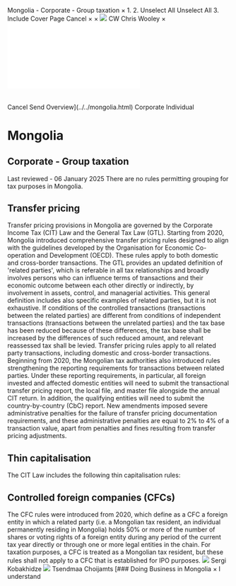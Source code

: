 Mongolia - Corporate - Group taxation
×
1.
2.
Unselect All
Unselect All
3.
Include Cover Page
Cancel
×
×
![](../../-/media/world-wide-tax-summaries/attachments/global---chris-wooley.ashx%3Frev=ac5e5f3223b34096b1afc2a6009c7320&revision=ac5e5f32-23b3-4096-b1af-c2a6009c7320&hash=859B7ADC84DC2CBEC9760E9E6EE7DE6D0A8BFCDF)
CW
Chris Wooley
×
![](group-taxation.html)
######
Cancel
Send
Overview](../../mongolia.html)
Corporate
Individual
# Mongolia
## Corporate - Group taxation
Last reviewed - 06 January 2025
There are no rules permitting grouping for tax purposes in Mongolia.
## Transfer pricing
Transfer pricing provisions in Mongolia are governed by the Corporate Income Tax (CIT) Law and the General Tax Law (GTL). Starting from 2020, Mongolia introduced comprehensive transfer pricing rules designed to align with the guidelines developed by the Organisation for Economic Co-operation and Development (OECD). These rules apply to both domestic and cross-border transactions.
The GTL provides an updated definition of 'related parties', which is referable in all tax relationships and broadly involves persons who can influence terms of transactions and their economic outcome between each other directly or indirectly, by involvement in assets, control, and managerial activities. This general definition includes also specific examples of related parties, but it is not exhaustive.
If conditions of the controlled transactions (transactions between the related parties) are different from conditions of independent transactions (transactions between the unrelated parties) and the tax base has been reduced because of these differences, the tax base shall be increased by the differences of such reduced amount, and relevant reassessed tax shall be levied. Transfer pricing rules apply to all related party transactions, including domestic and cross-border transactions.
Beginning from 2020, the Mongolian tax authorities also introduced rules strengthening the reporting requirements for transactions between related parties. Under these reporting requirements, in particular, all foreign invested and affected domestic entities will need to submit the transactional transfer pricing report, the local file, and master file alongside the annual CIT return. In addition, the qualifying entities will need to submit the country-by-country (CbC) report.
New amendments imposed severe administrative penalties for the failure of transfer pricing documentation requirements, and these administrative penalties are equal to 2% to 4% of a transaction value, apart from penalties and fines resulting from transfer pricing adjustments.
## Thin capitalisation
The CIT Law includes the following thin capitalisation rules:
## Controlled foreign companies (CFCs)
The CFC rules were introduced from 2020, which define as a CFC a foreign entity in which a related party (i.e. a Mongolian tax resident, an individual permanently residing in Mongolia) holds 50% or more of the number of shares or voting rights of a foreign entity during any period of the current tax year directly or through one or more legal entities in the chain.
For taxation purposes, a CFC is treated as a Mongolian tax resident, but these rules shall not apply to a CFC that is established for IPO purposes.
![](../../-/media/world-wide-tax-summaries/mongoliasergi-kobakhidzemongolia--sergi-kobakhidzejpg20240220123859709.ashx%3Frev=a9928c930f0743328ee2941a4005a6da&revision=a9928c93-0f07-4332-8ee2-941a4005a6da&hash=7B89D0C41359AC494BEE7349DDBC0D8187DCBA0B)
Sergi Kobakhidze
![](../../-/media/world-wide-tax-summaries/attachments/mongolia---tsendmaa-choijamts.ashx%3Frev=1ff707d7b62e46d9b7adda037c8d4b6a&revision=1ff707d7-b62e-46d9-b7ad-da037c8d4b6a&hash=4AEABB77C838553870401EA8CA0D48F0DAFEFD96)
Tsendmaa Choijamts
[### Doing Business in Mongolia
×
I understand